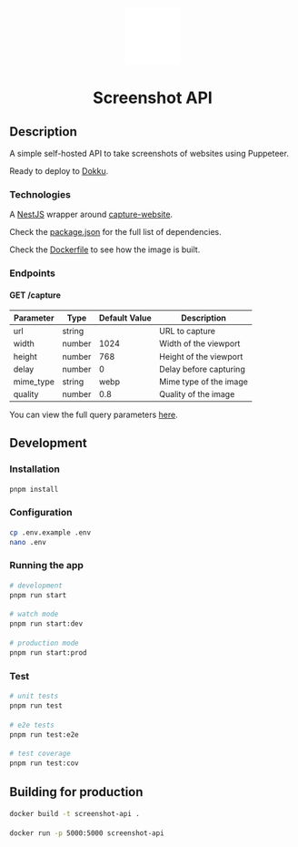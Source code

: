 <p align='center'>
<img
  src='.github/art/icon.svg'
  alt='Icon' height='100'/>
</p>

<h1 align='center'>
    Screenshot API
</h1>

## Description

A simple self-hosted API to take screenshots of websites using Puppeteer.

Ready to deploy to [Dokku](https://dokku.com/).

### Technologies

A [NestJS](https://nestjs.com/) wrapper around [capture-website](https://github.com/sindresorhus/capture-website).

Check the [package.json](package.json) for the full list of dependencies.

Check the [Dockerfile](Dockerfile) to see how the image is built.

### Endpoints

#### GET /capture

| Parameter | Type   | Default Value | Description            |
| --------- | ------ | ------------- | ---------------------- |
| url       | string |               | URL to capture         |
| width     | number | 1024          | Width of the viewport  |
| height    | number | 768           | Height of the viewport |
| delay     | number | 0             | Delay before capturing |
| mime_type | string | webp          | Mime type of the image |
| quality   | number | 0.8           | Quality of the image   |

You can view the full query parameters [here](src/dto/CaptureDTO.js).

## Development

### Installation

```bash
pnpm install
```

### Configuration

```bash
cp .env.example .env
nano .env
```

### Running the app

```bash
# development
pnpm run start

# watch mode
pnpm run start:dev

# production mode
pnpm run start:prod
```

### Test

```bash
# unit tests
pnpm run test

# e2e tests
pnpm run test:e2e

# test coverage
pnpm run test:cov
```

## Building for production

```bash
docker build -t screenshot-api .

docker run -p 5000:5000 screenshot-api
```
